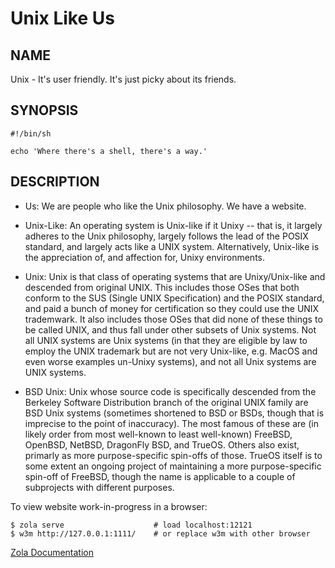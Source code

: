 # Unix Like Us

## NAME

Unix - It's user friendly.  It's just picky about its friends.

## SYNOPSIS

    #!/bin/sh

    echo 'Where there's a shell, there's a way.'

## DESCRIPTION

* Us: We are people who like the Unix philosophy.  We have a website.

* Unix-Like: An operating system is Unix-like if it Unixy -- that is, it
  largely adheres to the Unix philosophy, largely follows the lead of the POSIX
  standard, and largely acts like a UNIX system.  Alternatively, Unix-like is
  the appreciation of, and affection for, Unixy environments.

* Unix: Unix is that class of operating systems that are Unixy/Unix-like and
  descended from original UNIX.  This includes those OSes that both conform to
  the SUS (Single UNIX Specification) and the POSIX standard, and paid a bunch
  of money for certification so they could use the UNIX trademwark.  It also
  includes those OSes that did none of these things to be called UNIX, and thus
  fall under other subsets of Unix systems.  Not all UNIX systems are Unix
  systems (in that they are eligible by law to employ the UNIX trademark but
  are not very Unix-like, e.g. MacOS and even worse examples un-Unixy systems),
  and not all Unix systems are UNIX systems.

* BSD Unix: Unix whose source code is specifically descended from the Berkeley
  Software Distribution branch of the original UNIX family are BSD Unix systems
  (sometimes shortened to BSD or BSDs, though that is imprecise to the point of
  inaccuracy).  The most famous of these are (in likely order from most
  well-known to least well-known) FreeBSD, OpenBSD, NetBSD, DragonFly BSD, and
  TrueOS.  Others also exist, primarly as more purpose-specific spin-offs of
  those.  TrueOS itself is to some extent an ongoing project of maintaining a
  more purpose-specific spin-off of FreeBSD, though the name is applicable to a
  couple of subprojects with different purposes.

To view website work-in-progress in a browser:

    $ zola serve                    # load localhost:12121
    $ w3m http://127.0.0.1:1111/    # or replace w3m with other browser

[Zola Documentation][zoladoc]

[zoladoc]: https://www.getzola.org/documentation/getting-started/directory-structure/

